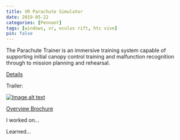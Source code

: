```yaml
---
title: VR Parachute Simulator
date: 2019-05-22
categories: [Pennant]
tags: [windows, vr, oculus rift, htc vive]
pin: false
---
```


The Parachute Trainer is an immersive training system capable of supporting initial canopy control training and malfunction recognition through to mission planning and rehearsal.

[Details](https://www.pennantplc.com/parachute-trainer/#)

Trailer:

[![Image alt text](https://img.youtube.com/vi/suy02gP9J1Y/0.jpg)](https://www.youtube.com/watch?v=suy02gP9J1Y)


[Overview Brochure](https://www.pennantplc.com/wp-content/uploads/2023/09/Parachute_Trainer_2023.pdf)

I worked on...

Learned...

